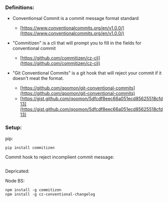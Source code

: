 ### Definitions:

* Conventionsal Commit is a commit message format standard
  * [https://www.conventionalcommits.org/en/v1.0.0/](https://www.conventionalcommits.org/en/v1.0.0/)

* "Commitizen" is a cli that will prompt you to fill in the fields for conventional commit
  * [https://github.com/commitizen/cz-cli](https://github.com/commitizen/cz-cli)

* "Git Conventional Commits" is a git hook that will reject your commit if it doesn't meat the format.
  * [https://github.com/qoomon/git-conventional-commits](https://github.com/qoomon/git-conventional-commits)
  * [https://gist.github.com/qoomon/5dfcdf8eec66a051ecd85625518cfd13](https://gist.github.com/qoomon/5dfcdf8eec66a051ecd85625518cfd13)

### Setup:
pip:
```
pip install commitizen
```
Commit hook to reject incomplient commit message:
```
```


Depricated:

Node BS:
```
npm install -g commitizen
npm install -g cz-conventional-changelog
```
